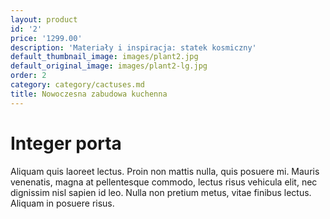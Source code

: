 ```yaml
---
layout: product
id: '2'
price: '1299.00'
description: 'Materiały i inspiracja: statek kosmiczny'
default_thumbnail_image: images/plant2.jpg
default_original_image: images/plant2-lg.jpg
order: 2
category: category/cactuses.md
title: Nowoczesna zabudowa kuchenna
---
```


# Integer porta

Aliquam quis laoreet lectus. Proin non mattis nulla, quis posuere mi. Mauris venenatis, magna at pellentesque commodo, lectus risus vehicula elit, nec dignissim nisl sapien id leo. Nulla non pretium metus, vitae finibus lectus. Aliquam in posuere risus.